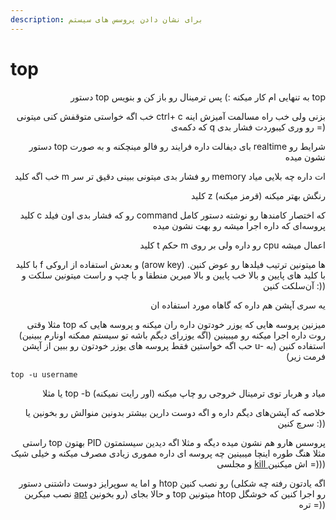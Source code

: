 ```yaml
---
description: برای نشان دادن پروسس های سیستم
---
```


# top

<p align="right">دستور top به تنهایی ام کار میکنه :) پس ترمینال رو باز کن و بنویس top</p>

<p align="right">خب اگه خواستی متوقفش کنی میتونی ctrl+ c بزنی ولی خب راه مسالمت آمیزش اینه که دکمه‌ی q رو وری کیبوردت فشار بدی =)</p>

<p align="right">دستور top بای دیفالت داره فرایند رو فالو مینچکنه و به صورت realtime شرایط رو نشون میده</p>

<p align="right">خب اگه کلید m رو فشار بدی میتونی ببینی دقیق تر سر memory ات داره چه بلایی میاد</p>

<p align="right">کلید z رنگش بهتر میکنه (قرمز میکنه)</p>

<p align="right">کلید c رو که فشار بدی اون فیلد command که اختصار کامندها رو نوشته دستور کامل پروسه‌ای که داره اجرا میشه رو بهت نشون میده</p>

<p align="right">کلید t حکم m رو داره ولی بر روی cpu اعمال میشه</p>

<p align="right">با کلید f و بعدش استفاده از اروکی (arow key) ها میتونین ترتیب فیلدها رو عوض کنین. با کلید های پایین و بالا خب پایین و بالا میرین منطقا و با چپ و راست میتونین سلکت و آن‌سلکت کنین :))</p>

<p align="right">یه سری آپشن هم داره که گاهاه مورد استفاده ان</p>

<p align="right">مثلا وقتی top میزنین پروسه هایی که یوزر خودتون داره ران میکنه و پروسه هایی که روت داره اجرا میکنه رو میبینین (اگه یوزرای دیگم باشه تو سیستم ممکنه اونارم ببینین) حب اگه خواستین فقط پروسه های یوزر خودتون رو ببین از آپشن u- استفاده کنین (به فرمت زیر)</p>

```
top -u username
```

<p align="right">یا مثلا top -b میاد و هربار توی ترمینال خروجی رو چاپ میکنه (اور رایت نمیکنه)</p>

<p align="right">خلاصه که آپشن‌های دیگم داره و اگه دوست دارین بیشتر بدونین منوالش رو بخونین یا سرچ کنین :))</p>

<p align="right">راستی top بهتون PID پروسس هارو هم نشون میده دیگه و مثلا اگه دیدین سیستمتون مثلا هنگ طوره اینچا میبینین چه پروسه ای داره مموری زیادی مصرف میکنه و خیلی شیک و مجلسی <a href="kill.md">kill </a>اش میکنین =)))</p>

<p align="right">و اما یه سوپرایز دوست داشتنی دستور htop رو نصب کنین (اگه یادتون رفته چه شکلی نصب میکرین <a href="apt-apt-get-aptitude.md">apt</a> رو بخونین) و حالا بجای top میتونین htop رو اجرا کنین که خوشگل تره =))</p>
